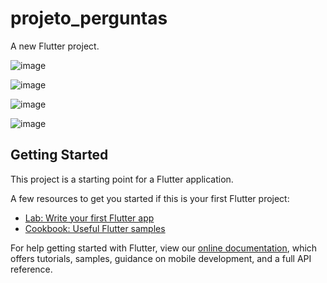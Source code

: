 # projeto_perguntas

A new Flutter project.

![image](https://user-images.githubusercontent.com/54687122/119745522-accc2880-be64-11eb-9c79-da06401b53cd.png)

![image](https://user-images.githubusercontent.com/54687122/119745560-c40b1600-be64-11eb-9bf2-e301c512d5c3.png)

![image](https://user-images.githubusercontent.com/54687122/119745583-d08f6e80-be64-11eb-9962-85e807a84785.png)

![image](https://user-images.githubusercontent.com/54687122/119745619-e43ad500-be64-11eb-9c35-67cd6588146e.png)

## Getting Started

This project is a starting point for a Flutter application.

A few resources to get you started if this is your first Flutter project:

- [Lab: Write your first Flutter app](https://flutter.dev/docs/get-started/codelab)
- [Cookbook: Useful Flutter samples](https://flutter.dev/docs/cookbook)

For help getting started with Flutter, view our
[online documentation](https://flutter.dev/docs), which offers tutorials,
samples, guidance on mobile development, and a full API reference.
